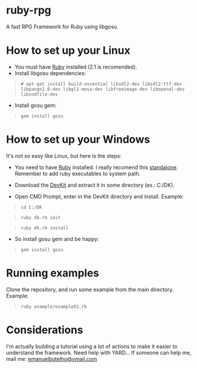 # ruby-rpg
A fast RPG Framework for Ruby using libgosu.

# How to set up your Linux
* You must have [Ruby](https://www.ruby-lang.org/) installed (2.1 is recomended).
* Install libgosu dependencies:

> ``# apt-get install build-essential libsdl2-dev libsdl2-ttf-dev libpango1.0-dev libgl1-mesa-dev libfreeimage-dev libopenal-dev libsndfile-dev``

* Install gosu gem:

> ``gem install gosu``

# How to set up your Windows
It's not so easy like Linux, but here is the steps:

* You need to have [Ruby](https://www.ruby-lang.org/) installed. I really recomend this [standalone](http://dl.bintray.com/oneclick/rubyinstaller/rubyinstaller-2.1.5.exe?direct). Remember to add ruby executables to system path.

* Download the [DevKit](http://cdn.rubyinstaller.org/archives/devkits/DevKit-mingw64-32-4.7.2-20130224-1151-sfx.exe) and extract it in some directory (ex.: C:/DK).

* Open CMD Prompt, enter in the DevKit directory and install. Example:

> ``cd C:/DK``

> ``ruby dk.rb init``

> ``ruby dk.rb install``

* So install gosu gem and be happy:

> ``gem install gosu``

# Running examples
Clone the repository, and run some example from the main directory. Example: 

> ``ruby example/example01.rb``

# Considerations
I'm actually building a tutorial using a lot of actions to make it easier to understand the framework. Need help with YARD... If someone can help me, mail me: emanuelbotelho@ymail.com
